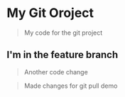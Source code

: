 # My Git Oroject

> My code for the git project

## I'm in the feature branch

> Another code change

> Made changes for git pull demo
